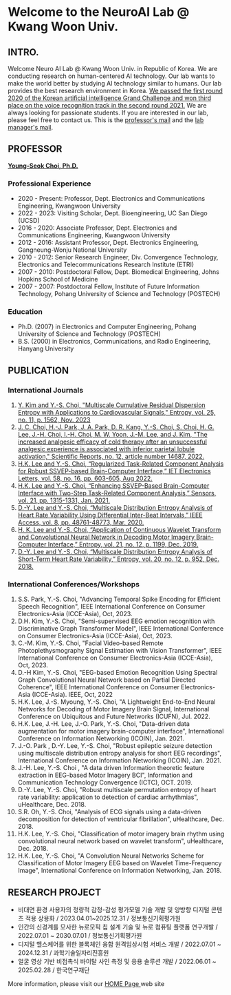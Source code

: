 # Welcome to the NeuroAI Lab @ Kwang Woon Univ.

## INTRO.
Welcome Neuro AI Lab @ Kwang Woon Univ. in Republic of Korea. We are conducting research on human-centered AI technology. Our lab wants to make the world better by studying AI technology similar to humans. Our lab provides the best research environment in Korea. <a href = "https://www.kw.ac.kr/ko/life/newsletter.jsp?BoardMode=view&DUID=34954" target = "_blank"> We passed the first round 2020 of the Korean artificial intelligence Grand Challenge and won third place on the voice recognition track in the second round 2021.</a> We are always looking for passionate students. If you are interested in our lab, please feel free to contact us. This is the <a href = "yschoi@kw.ac.kr" target = "_blank">professor's mail</a> and the <a href = "swslooser@gmail.com" target = "_blank">lab manager's mail</a>.

## PROFESSOR

<a href = "https://sites.google.com/view/neuroailab/members/professor" target = "_blank"> <b>Young-Seok Choi, Ph.D. </b></a>

### Professional Experience
- 2020 - Present:  Professor, Dept. Electronics and Communications Engineering, Kwangwoon University
- 2022 - 2023: Visiting Scholar, Dept. Bioengineering, UC San Diego (UCSD)
- 2016 - 2020: Associate Professor, Dept. Electronics and Communications Engineering, Kwangwoon University
- 2012 - 2016: Assistant Professor, Dept. Electronics Engineering, Gangneung-Wonju National University
- 2010 - 2012:  Senior Research Engineer, Div. Convergence Technology, Electronics and Telecommunications Research Institute (ETRI)
- 2007 - 2010:  Postdoctoral Fellow, Dept. Biomedical Engineering, Johns Hopkins School of Medicine
- 2007 - 2007:  Postdoctoral Fellow, Institute of Future Information Technology, Pohang University of Science and Technology (POSTECH)

### Education
- Ph.D. (2007) in Electronics and Computer Engineering, Pohang University of Science and Technology (POSTECH)
- B.S. (2000) in Electronics, Communications, and Radio Engineering, Hanyang University

## PUBLICATION
### International Journals
1. <a href = "https://www.mdpi.com/1099-4300/25/11/1562" target = "_blank">Y. Kim and Y.-S. Choi, "Multiscale Cumulative Residual Dispersion Entropy with Applications to Cardiovascular Signals," Entropy, vol. 25, no. 11, p. 1562, Nov. 2023 </a>
2. <a href = "https://www.nature.com/articles/s41598-022-18181-0" target = "_blank"> J. C. Choi, H.-J. Park, J. A. Park, D. R. Kang, Y.-S. Choi, S. Choi, H. G. Lee, J.-H. Choi, I.-H. Choi, M. W. Yoon, J.-M. Lee, and J. Kim, "The increased analgesic efficacy of cold therapy after an unsuccessful analgesic experience is associated with inferior parietal lobule activation," Scientific Reports, no. 12, article number 14687, 2022.</a>
3. <a href = "https://ietresearch.onlinelibrary.wiley.com/doi/full/10.1049/ell2.12540" target = "_blank"> H.K. Lee and Y.-S. Choi, “Regularized Task-Related Component Analysis for Robust SSVEP-based Brain-Computer Interface,” IET Electronics Letters, vol. 58, no. 16, pp. 603-605, Aug 2022.</a>
4. <a href = "https://www.mdpi.com/1424-8220/21/4/1315" target = "_blank"> H.K. Lee and Y.-S. Choi, “Enhancing SSVEP-Based Brain-Computer Interface with Two-Step Task-Related Component Analysis,” Sensors, vol. 21, pp. 1315-1331, Jan. 2021.</a>
5. <a href = "https://ieeexplore.ieee.org/document/9026972?source=authoralert" target = "_blank"> D.-Y. Lee and Y.-S. Choi, “Multiscale Distribution Entropy Analysis of Heart Rate Variability Using Differential Inter-Beat Intervals,” IEEE Access, vol. 8, pp. 48761-48773, Mar. 2020. </a>
6. <a href = "https://www.mdpi.com/1099-4300/21/12/1199" target = "_blank">H. K. Lee and Y.-S. Choi, “Application of Continuous Wavelet Transform and Convolutional Neural Network in Decoding Motor Imagery Brain-Computer  Interface,” Entropy, vol. 21, no. 12, p. 1199, Dec. 2019. </a> 
7. <a href = "https://www.mdpi.com/1099-4300/20/12/952" target = "_blank"> D.-Y. Lee and Y.-S. Choi, “Multiscale Distribution Entropy Analysis of Short-Term Heart Rate Variability,” Entropy, vol. 20, no. 12, p. 952, Dec. 2018. </a>

### International Conferences/Workshops
1. S.S. Park, Y.-S. Choi, "Advancing Temporal Spike Encoding for Efficient Speech Recognition", IEEE International Conference on Consumer Electronics-Asia (ICCE-Asia), Oct, 2023.
2. D.H. Kim, Y.-S. Choi, "Semi-supervised EEG emotion recognition with Discriminative Graph Transformer Model", IEEE International Conference on Consumer Electronics-Asia (ICCE-Asia), Oct, 2023.
3. C.-M. Kim, Y.-S. Choi, "Facial Video-based Remote Photoplethysmography Signal Estimation with Vision Transformer", IEEE International Conference on Consumer Electronics-Asia (ICCE-Asia), Oct, 2023.
4.  D.-H Kim, Y.-S. Choi, "EEG-based Emotion Recognition Using Spectral Graph Convolutional Neural Network based on Partial Directed Coherence", IEEE International Conference on Consumer Electronics-Asia (ICCE-Asia). IEEE, Oct, 2022
5. H.K. Lee, J.-S. Myoung, Y.-S. Choi, "A Lightweight End-to-End Neural Networks for Decoding of Motor Imagery Brain Signal, International Conference on Ubiquitous and Future Networks (ICUFN), Jul. 2022.
6. H.K. Lee, J.-H. Lee, J.-O. Park, Y.-S. Choi, "Data-driven data augmentation for motor imagery brain-computer interface", International Conference on Information Networking (ICOIN), Jan. 2021.
7. J.-O. Park , D.-Y. Lee, Y.-S. Choi, "Robust epileptic seizure detection using multiscale distribution entropy analysis for short EEG recordings", International Conference on Information Networking (ICOIN), Jan. 2021.
8. J.-H. Lee, Y.-S. Choi , "A data driven Information theoretic feature extraction in EEG-based Motor Imagery BCI", Information and Communication Technology Convergence (ICTC), OCT. 2019.
9. D.-Y. Lee, Y.-S. Choi, "Robust multiscale permutation entropy of heart rate variability: application to detection of cardiac arrhythmias", uHealthcare, Dec. 2018.
10. S.R. Oh, Y.-S. Choi, "Analysis of ECG signals using a data-driven decomposition for detection of ventricular fibrillation", uHealthcare, Dec. 2018.
11. H.K. Lee, Y.-S. Choi, "Classification of motor imagery brain rhythm using convolutional neural network based on wavelet transform", uHealthcare, Dec. 2018.
12. H.K. Lee, Y.-S. Choi, "A Convolution Neural Networks Scheme for Classification of Motor Imagery EEG based on Wavelet Time-Frequency Image", International Conference on Information Networking, Jan. 2018.

## RESEARCH PROJECT
- 비대면 환경 사용자의 정량적 감정-감성 평가모델 기술 개발 및 양방향 디지털 콘텐츠 적용 상용화 / 2023.04.01~2025.12.31 / 정보통신기획평가원
- 인간의 신경계를 모사한 뉴로모픽 칩 설계 기술 및 뉴로 컴퓨팅 플랫폼 연구개발 / 2022.07.01 ~ 2030.07.01 / 정보통신기획평가원
- 디지털 헬스케어를 위한 블록체인 융합 원격임상시험 서비스 개발 / 2022.07.01 ~ 2024.12.31 / 과학기술일자리진흥원
- 얼굴 영상 기반 비접촉식 바이탈 사인  측정 및 응용 솔루션 개발 / 2022.06.01 ~ 2025.02.28 / 한국연구재단

More information, please visit our <a href = "https://sites.google.com/view/neuroailab/home"> HOME Page </a> web site
